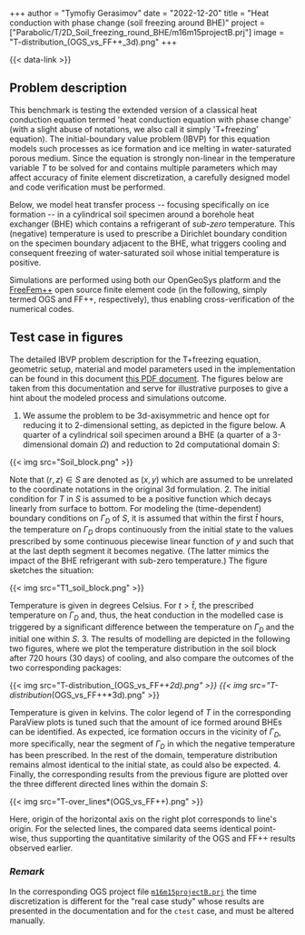 +++
author = "Tymofiy Gerasimov"
date = "2022-12-20"
title = "Heat conduction with phase change (soil freezing around BHE)"
project = ["Parabolic/T/2D_Soil_freezing_round_BHE/m16m15projectB.prj"]
image = "T-distribution_(OGS_vs_FF++_3d).png"
+++

{{< data-link >}}

## Problem description

This benchmark is testing the extended version of a classical heat conduction equation termed 'heat conduction equation with phase change' (with a slight abuse of notations, we also call it simply 'T+freezing' equation). The initial-boundary value problem (IBVP) for this equation models such processes as ice formation and ice melting in water-saturated porous medium. Since the equation is strongly non-linear in the temperature variable $T$ to be solved for and contains multiple parameters which may affect accuracy of finite element discretization, a carefully designed model and code verification must be performed.

Below, we model heat transfer process -- focusing specifically on ice formation -- in a cylindrical soil specimen around a borehole heat exchanger (BHE) which contains a refrigerant of *sub-zero* temperature. This (negative) temperature is used to prescribe a Dirichlet boundary condition on the specimen boundary adjacent to the BHE, what triggers cooling and consequent freezing of water-saturated soil whose initial temperature is positive.

Simulations are performed using both our OpenGeoSys platform and the [FreeFem++](https://freefem.org) open source finite element code (in the following, simply termed OGS and FF++, respectively), thus enabling cross-verification of the numerical codes.

## Test case in figures

The detailed IBVP problem description for the T+freezing equation, geometric setup, material and model parameters used in the implementation can be found in this document [this PDF document](Heat_conduction_phase_change_(soil_freezing_around_BHE).pdf). The figures below are taken from this documentation and serve for illustrative purposes to give a hint about the modeled process and simulations outcome.

1. We assume the problem to be 3d-axisymmetric and hence opt for reducing it to 2-dimensional setting, as depicted in the figure below. A quarter of a cylindrical soil specimen around a BHE (a quarter of a 3-dimensional domain $\Omega$) and reduction to 2d computational domain $S$:

{{< img src="Soil_block.png" >}}

Note that $(r,z)\in S$ are denoted as $(x,y)$ which are assumed to be unrelated to the coordinate notations in the original 3d formulation.
2. The initial condition for $T$ in $S$ is assumed to be a positive function which decays linearly from surface to bottom. For modeling the (time-dependent) boundary conditions on $\Gamma_D$ of $S$, it is assumed that within the first $\widehat{t}$ hours, the temperature on $\Gamma_D$ drops continuously from the initial state to the values prescribed by some continuous piecewise linear function of $y$ and such that at the last depth segment it becomes negative. (The latter mimics the impact of the BHE refrigerant with sub-zero temperature.) The figure sketches the situation:

{{< img src="T1_soil_block.png" >}}

Temperature is given in degrees Celsius. For $t>\widehat{t}$, the prescribed temperature on $\Gamma_D$ and, thus, the heat conduction in the modelled case is triggered by a significant difference between the temperature on $\Gamma_D$ and the initial one within $S$.
3. The results of modelling are depicted in the following two figures, where we plot the temperature distribution in the soil block after 720 hours (30 days) of cooling, and also compare the outcomes of the two corresponding packages:

{{< img src="T-distribution_(OGS_vs_FF++*2d).png" >}}
{{< img src="T-distribution*(OGS_vs_FF++*3d).png" >}}

Temperature is given in kelvins. The color legend of $T$ in the corresponding ParaView plots is tuned such that the amount of ice formed around BHEs can be identified. As expected, ice formation occurs in the vicinity of $\Gamma_D$, more specifically, near the segment of $\Gamma_D$ in which the negative temperature has been prescribed. In the rest of the domain, temperature distribution remains almost identical to the initial state, as could also be expected.
4. Finally, the corresponding results from the previous figure are plotted over the three different directed lines within the domain $S$:

{{< img src="T-over_lines*(OGS_vs_FF++).png" >}}

Here, origin of the horizontal axis on the right plot corresponds to line's origin. For the selected lines, the compared data seems identical point-wise, thus supporting the quantitative similarity of the OGS and FF++ results observed earlier.

### *Remark*

In the corresponding OGS project file [`m16m15projectB.prj`](https://gitlab.opengeosys.org/ogs/ogs/-/blob/master/Tests/Data/Parabolic/T/2D_Soil_freezing_round_BHE/m16m15projectB.prj) the time discretization is different for the "real case study" whose results are presented in the documentation and for the `ctest` case, and must be altered manually.
